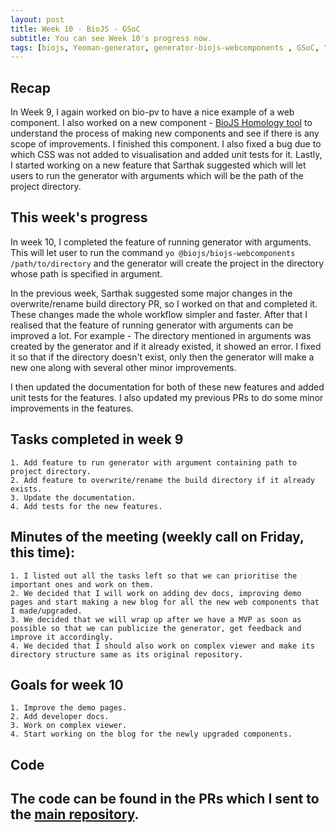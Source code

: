 ```yaml
---
layout: post
title: Week 10 - BioJS - GSoC   
subtitle: You can see Week 10's progress now.
tags: [biojs, Yeoman-generator, generator-biojs-webcomponents , GSoC, "Summer of Code"]
---
```


## Recap
In Week 9, I again worked on bio-pv to have a nice example of a web component. I also worked on a new component - [BioJS Homology tool](https://github.com/Nikhil-Vats/BioJS-Homology-tool) to understand the process of making new components and see if there is any scope of improvements. I finished this component. I also fixed a bug due to which CSS was not added to visualisation and added unit tests for it. Lastly, I started working on a new feature that Sarthak suggested which will let users to run the generator with arguments which will be the path of the project directory.

## This week's progress
In week 10, I completed the feature of running generator with arguments. This will let user to run the command `yo @biojs/biojs-webcomponents /path/to/directory` and the generator will create the project in the directory whose path is specified in argument.

In the previous week, Sarthak suggested some major changes in the overwrite/rename build directory PR, so I worked on that and completed it. These changes made the whole workflow simpler and faster. After that I realised that the feature of running generator with arguments can be improved a lot. For example - The directory mentioned in arguments was created by the generator and if it already existed, it showed an error. I fixed it so that if the directory doesn't exist, only then the generator will make a new one along with several other minor improvements.

I then updated the documentation for both of these new features and added unit tests for the features. I also updated my previous PRs to do some minor improvements in the features.

## Tasks completed in week 9
    1. Add feature to run generator with argument containing path to project directory.
    2. Add feature to overwrite/rename the build directory if it already exists.
    3. Update the documentation.
    4. Add tests for the new features.

## Minutes of the meeting (weekly call on Friday, this time):
    1. I listed out all the tasks left so that we can prioritise the important ones and work on them.
    2. We decided that I will work on adding dev docs, improving demo pages and start making a new blog for all the new web components that I made/upgraded.
    3. We decided that we will wrap up after we have a MVP as soon as possible so that we can publicize the generator, get feedback and improve it accordingly.
    4. We decided that I should also work on complex viewer and make its directory structure same as its original repository.

## Goals for week 10
    1. Improve the demo pages.
    2. Add developer docs.
    3. Work on complex viewer.
    4. Start working on the blog for the newly upgraded components.

## Code
The code can be found in the PRs which I sent to the [main repository](https://github.com/biojs/generator-biojs-webcomponents/).
---